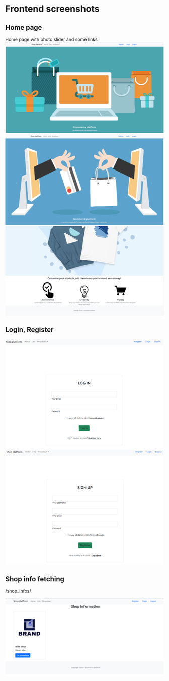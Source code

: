# Frontend screenshots

## Home page

Home page with photo slider and some links
![Home 1](https://raw.githubusercontent.com/mikeeGB/react_ecommerce_app/master/screenshots_for_readme/Home_1.png)
![Home 2](https://raw.githubusercontent.com/mikeeGB/react_ecommerce_app/master/screenshots_for_readme/Home_2.png)
![Home 3](https://raw.githubusercontent.com/mikeeGB/react_ecommerce_app/master/screenshots_for_readme/Home_3.png)

## Login, Register

![Login](https://raw.githubusercontent.com/mikeeGB/react_ecommerce_app/master/screenshots_for_readme/Login.png)
![Register](https://raw.githubusercontent.com/mikeeGB/react_ecommerce_app/master/screenshots_for_readme/Register.png)

## Shop info fetching

/shop_infos/

![Shop info](https://raw.githubusercontent.com/mikeeGB/react_ecommerce_app/master/screenshots_for_readme/shop_info_route.png)
